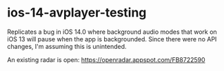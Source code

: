 # ios-14-avplayer-testing
Replicates a bug in iOS 14.0 where background audio modes that work on iOS 13 will pause when the app is backgrounded. Since there were no API changes, I'm assuming this is unintended. 

An existing radar is open: https://openradar.appspot.com/FB8722590
